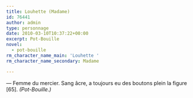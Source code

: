 ```yaml
---
title: Louhette (Madame)
id: 76441
author: admin
type: personnage
date: 2010-03-10T10:37:22+00:00
excerpt: Pot-Bouille
novel:
  - pot-bouille
rm_character_name_main: 'Louhette '
rm_character_name_secondary: Madame

---
```

— Femme du mercier. Sang âcre, a toujours eu des boutons plein la figure [65]. _(Pot-Bouille.)_